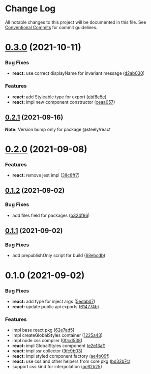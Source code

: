 # Change Log

All notable changes to this project will be documented in this file.
See [Conventional Commits](https://conventionalcommits.org) for commit guidelines.

# [0.3.0](https://github.com/yarastqt/compiled-css/compare/@steely/react@0.2.1...@steely/react@0.3.0) (2021-10-11)


### Bug Fixes

* **react:** use correct displayName for invariant message ([d2ab030](https://github.com/yarastqt/compiled-css/commit/d2ab030d3007b50d1679588e0a82458c645fc414))


### Features

* **react:** add Styleable type for export ([ebf6e5e](https://github.com/yarastqt/compiled-css/commit/ebf6e5eedcaaadd8a1615f22801712569bd8542a))
* **react:** impl new component constructor ([ceaa057](https://github.com/yarastqt/compiled-css/commit/ceaa057096969da1b80fe1db74d74802d7e51b71))





## [0.2.1](https://github.com/yarastqt/compiled-css/compare/@steely/react@0.2.0...@steely/react@0.2.1) (2021-09-16)

**Note:** Version bump only for package @steely/react





# [0.2.0](https://github.com/yarastqt/compiled-css/compare/@steely/react@0.1.2...@steely/react@0.2.0) (2021-09-08)


### Features

* **react:** remove jest impl ([38c8ff7](https://github.com/yarastqt/compiled-css/commit/38c8ff71e2a178f700421980866cd55c1ab1d444))





## [0.1.2](https://github.com/yarastqt/compiled-css/compare/@steely/react@0.1.1...@steely/react@0.1.2) (2021-09-02)


### Bug Fixes

* add files field for packages ([b324f86](https://github.com/yarastqt/compiled-css/commit/b324f86e5bcf14654ed74efe7ed55e22bc0196b5))





## [0.1.1](https://github.com/yarastqt/compiled-css/compare/@steely/react@0.1.0...@steely/react@0.1.1) (2021-09-02)


### Bug Fixes

* add prepublishOnly script for build ([68ebcdb](https://github.com/yarastqt/compiled-css/commit/68ebcdbef16f95c8a4bf55a2533af6f93c738d72))





# 0.1.0 (2021-09-02)


### Bug Fixes

* **react:** add type for inject args ([5edab07](https://github.com/yarastqt/compiled-css/commit/5edab071c1b9f71a9e9a318dcf90cc0554006f19))
* **react:** update public api exports ([614774b](https://github.com/yarastqt/compiled-css/commit/614774b222f720ad0e6a3b3c2a06dbf45aa8b889))


### Features

* impl base react pkg ([62e7ad5](https://github.com/yarastqt/compiled-css/commit/62e7ad5dfa431c462c0255443389237a76a8af36))
* impl createGlobalStyles container ([1225a43](https://github.com/yarastqt/compiled-css/commit/1225a43f45c952532ad8ec4351d11c26f8bbef3c))
* impl node css compiler ([00cd538](https://github.com/yarastqt/compiled-css/commit/00cd538e7b76af5bef2450ce313480fdcf991a1c))
* **react:** impl GlobalStyles component ([e2e13af](https://github.com/yarastqt/compiled-css/commit/e2e13af43e9dac9f77563450fd25ed9ca4604790))
* **react:** impl ssr collector ([9fc9b03](https://github.com/yarastqt/compiled-css/commit/9fc9b03fd1b2d4d7f77362179071c9b8f1774a5e))
* **react:** impl styled component factory ([ae4b09f](https://github.com/yarastqt/compiled-css/commit/ae4b09fa1ed0830f8ea54113993bae96659fd855))
* **react:** use css and other helpers from core pkg ([bd33b7c](https://github.com/yarastqt/compiled-css/commit/bd33b7c2e9c1b278af146eea424969368b6872a8))
* support css kind for interpolation ([ac62b25](https://github.com/yarastqt/compiled-css/commit/ac62b25b1898efec602953bb8569edf8b5ad33a7))
